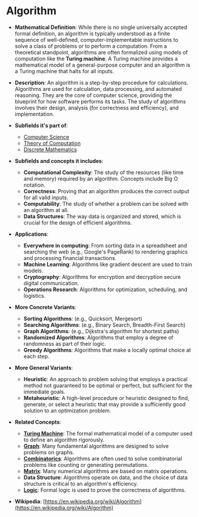 # Algorithm

- **Mathematical Definition**: While there is no single universally accepted formal definition, an algorithm is typically understood as a finite sequence of well-defined, computer-implementable instructions to solve a class of problems or to perform a computation. From a theoretical standpoint, algorithms are often formalized using models of computation like the **Turing machine**. A Turing machine provides a mathematical model of a general-purpose computer and an algorithm is a Turing machine that halts for all inputs.

- **Description**: An algorithm is a step-by-step procedure for calculations. Algorithms are used for calculation, data processing, and automated reasoning. They are the core of computer science, providing the blueprint for how software performs its tasks. The study of algorithms involves their design, analysis (for correctness and efficiency), and implementation.

- **Subfields it's part of**:
    - [Computer Science](https://en.wikipedia.org/wiki/Computer_science)
    - [Theory of Computation](https://en.wikipedia.org/wiki/Theory_of_computation)
    - [Discrete Mathematics](https://en.wikipedia.org/wiki/Discrete_mathematics)

- **Subfields and concepts it includes**:
    - **Computational Complexity**: The study of the resources (like time and memory) required by an algorithm. Concepts include Big O notation.
    - **Correctness**: Proving that an algorithm produces the correct output for all valid inputs.
    - **Computability**: The study of whether a problem can be solved with an algorithm at all.
    - **Data Structures**: The way data is organized and stored, which is crucial for the design of efficient algorithms.

- **Applications**:
    - **Everywhere in computing**: From sorting data in a spreadsheet and searching the web (e.g., Google's PageRank) to rendering graphics and processing financial transactions.
    - **Machine Learning**: Algorithms like gradient descent are used to train models.
    - **Cryptography**: Algorithms for encryption and decryption secure digital communication.
    - **Operations Research**: Algorithms for optimization, scheduling, and logistics.

- **More Concrete Variants**:
    - **Sorting Algorithms**: (e.g., Quicksort, Mergesort)
    - **Searching Algorithms**: (e.g., Binary Search, Breadth-First Search)
    - **Graph Algorithms**: (e.g., Dijkstra's algorithm for shortest paths)
    - **Randomized Algorithms**: Algorithms that employ a degree of randomness as part of their logic.
    - **Greedy Algorithms**: Algorithms that make a locally optimal choice at each step.

- **More General Variants**:
    - **Heuristic**: An approach to problem solving that employs a practical method not guaranteed to be optimal or perfect, but sufficient for the immediate goals.
    - **Metaheuristic**: A high-level procedure or heuristic designed to find, generate, or select a heuristic that may provide a sufficiently good solution to an optimization problem.

- **Related Concepts**:
    - **[Turing Machine](../../foundations_of_mathematics/computability_theory/turing_machine.md)**: The formal mathematical model of a computer used to define an algorithm rigorously.
    - **[Graph](../../pure_mathematics/discrete_mathematics/graph_theory/graph.md)**: Many fundamental algorithms are designed to solve problems on graphs.
    - **[Combinatorics](../../pure_mathematics/discrete_mathematics/combinatorics/combinations_and_permutations.md)**: Algorithms are often used to solve combinatorial problems like counting or generating permutations.
    - **[Matrix](../../pure_mathematics/linear_algebra/matrix.md)**: Many numerical algorithms are based on matrix operations.
    - **Data Structure**: Algorithms operate on data, and the choice of data structure is critical to an algorithm's efficiency.
    - **[Logic](../../foundations_of_mathematics/logic/propositional_logic.md)**: Formal logic is used to prove the correctness of algorithms.

- **Wikipedia**: [https://en.wikipedia.org/wiki/Algorithm](https://en.wikipedia.org/wiki/Algorithm)
